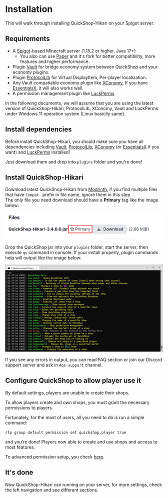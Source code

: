 # Installation

This will walk through installing QuickShop-Hikari on your Spigot server.

## Requirements

* A [Spigot][spigot]-based Minecraft server (1.18.2 or higher, Java 17+)
  * You also can use [Paper][paper] and it's fork for better compatibility, more features and higher performance.
* Plugin [Vault][vault] for bridge economy system between QuickShop and your economy plugins.
* Plugin [ProtocolLib][plib] for Virtual DisplayItem, Per-player localization.
* Any Vault compatiable economy plugin like [XConomy][xconomy], If you have [EssentialsX][essx], it will also works well.
* A permission management plugin like [LuckPerms][luckperm].

In the following documents, we will assume that you are using the latest version of QuickShop-Hikari, ProtocolLib, XConomy, Vault and LuckPerms under Windows 11 operation system (Linux basiclly same).

## Install dependencies

Before install QuickShop-Hikari, you should make sure you have all dependencies including [Vault][vault], [ProtocolLib][plib], [XConomy][xconomy] (or [EssentialsX][essx] if you want) and [LuckPerms][luckperm] installed!

Just download them and drop into `plugins` folder and you're done!

## Install QuickShop-Hikari

Download latest QuickShop-Hikari from [Modrinth][qs-modrinth], if you find multiple files that have `Compat-` prefix in file name, ignore them in this step.  
The only file you need download should have a **Primary** tag like the image below:

![download primary file](./img/download-primary.png)

Drop the QuickShop jar into your `plugins` folder, start the server, then execute `qs` command in console. If your install properly, plugin commands help will output like the image below:

![console test](./img/qs-command-test.png)

If you see any errors in output, you can read FAQ section or join our Discord support server and ask in `#qs-support` channel.

## Configure QuickShop to allow player use it

By default settings, players are unable to create their shops.

To allow players create and own shops, you must grant the necessary permissions to players.

Fortunately, for the most of users, all you need to do is run a simple command:

```mcfunction
/lp group default permission set quickshop.player true
```

and you're done! Players now able to create and use shops and access to most features.

To advanced permission setup, you check [here](./permissions.md).

## It's done

Now QuickShop-Hikari can running on your server, for more settings, check the left navigation and see different sections.

[spigot]: https://www.spigotmc.org/wiki/buildtools/
[paper]: https://papermc.io/
[vault]: https://www.spigotmc.org/resources/34315/
[xconomy]: https://www.spigotmc.org/resources/75669/
[essx]: https://modrinth.com/plugin/essentialsx
[plib]: https://www.spigotmc.org/resources/1997
[luckperm]: https://luckperms.net/
[qs-modrinth]: https://modrinth.com/plugin/quickshop-hikari